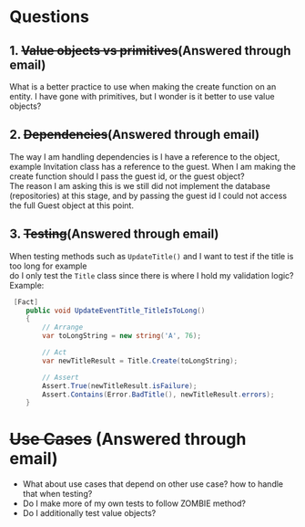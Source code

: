 ﻿# Questions

## 1. ~~Value objects vs primitives~~(Answered through email)
What is a better practice to use when making the create function on an entity. I have gone with primitives, but I wonder is it better to use value objects?

## 2. ~~Dependencies~~(Answered through email)
The way I am handling dependencies is I have a reference to the object, example Invitation class has a reference to the guest. When I am making the create function should I pass the guest id, or the guest object?\
The reason I am asking this is we still did not implement the database (repositories) at this stage, and by passing the guest id I could not access the full Guest object at this point.

## 3. ~~Testing~~(Answered through email)
When testing methods such as `UpdateTitle()` and I want to test if the title is too long for example\
do I only test the `Title` class since there is where I hold my validation logic?\
Example:
```C#
 [Fact]
    public void UpdateEventTitle_TitleIsToLong()
    {
        // Arrange
        var toLongString = new string('A', 76);

        // Act
        var newTitleResult = Title.Create(toLongString);

        // Assert
        Assert.True(newTitleResult.isFailure);
        Assert.Contains(Error.BadTitle(), newTitleResult.errors);
    }
```
# ~~Use Cases~~ (Answered through email)
* What about use cases that depend on other use case? how to handle that when testing?
* Do I make more of my own tests to follow ZOMBIE method?
* Do I additionally test value objects?
